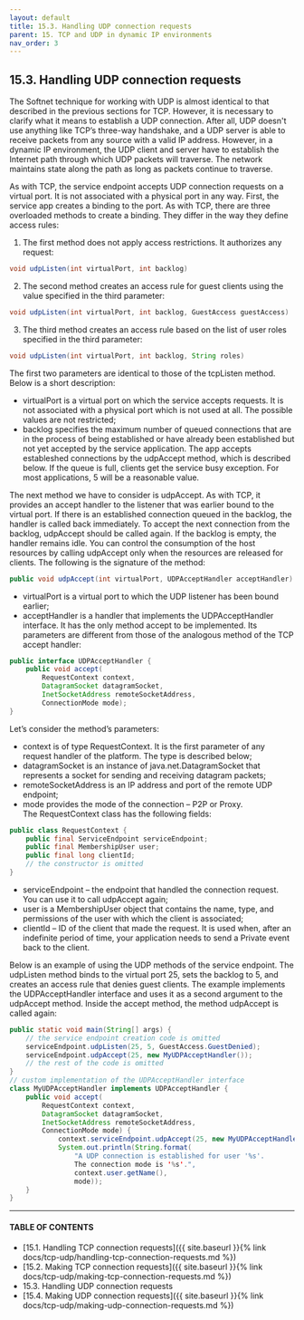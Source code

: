 ```yaml
---
layout: default
title: 15.3. Handling UDP connection requests
parent: 15. TCP and UDP in dynamic IP environments
nav_order: 3
---
```


## 15.3. Handling UDP connection requests

The Softnet technique for working with UDP is almost identical to that described in the previous sections for TCP. However, it is necessary to clarify what it means to establish a UDP connection. After all, UDP doesn't use anything like TCP’s three-way handshake, and a UDP server is able to receive packets from any source with a valid IP address. However, in a dynamic IP environment, the UDP client and server have to establish the Internet path through which UDP packets will traverse. The network maintains state along the path as long as packets continue to traverse.  

As with TCP, the service endpoint accepts UDP connection requests on a virtual port. It is not associated with a physical port in any way. First, the service app creates a binding to the port. As with TCP, there are three overloaded methods to create a binding. They differ in the way they define access rules:
1. The first method does not apply access restrictions. It authorizes any request:
```java
void udpListen(int virtualPort, int backlog)
```
2. The second method creates an access rule for guest clients using the value specified in the third parameter:
```java
void udpListen(int virtualPort, int backlog, GuestAccess guestAccess)
```
3. The third method creates an access rule based on the list of user roles specified in the third parameter:
```java
void udpListen(int virtualPort, int backlog, String roles)
```

The first two parameters are identical to those of the <span class="method">tcpListen</span> method. Below is a short description:
*	<span class="param">virtualPort</span> is a virtual port on which the service accepts requests. It is not associated with a physical port which is not used at all. The possible values are not restricted;
*	<span class="param">backlog</span> specifies the maximum number of queued connections that are in the process of being established or have already been established but not yet accepted by the service application. The app accepts estableshed connections by the <span class="method">udpAccept</span> method, which is described below. If the queue is full, clients get the service busy exception. For most applications, 5 will be a reasonable value.  

The next method we have to consider is <span class="method">udpAccept</span>. As with TCP, it provides an accept handler to the listener that was earlier bound to the virtual port. If there is an established connection queued in the backlog, the handler is called back immediately. To accept the next connection from the backlog, <span class="method">udpAccept</span> should be called again. If the backlog is empty, the handler remains idle. You can control the consumption of the host resources by calling <span class="method">udpAccept</span> only when the resources are released for clients. The following is the signature of the method:
```java
public void udpAccept(int virtualPort, UDPAcceptHandler acceptHandler)
```
*	<span class="param">virtualPort</span> is a virtual port to which the UDP listener has been bound earlier;
*	<span class="param">acceptHandler</span> is a handler that implements the <span class="datatype">UDPAcceptHandler</span> interface. It has the only method <span class="method">accept</span> to be implemented. Its parameters are different from those of the analogous method of the TCP accept handler:  
```java
public interface UDPAcceptHandler {
    public void accept(
        RequestContext context,
        DatagramSocket datagramSocket, 
        InetSocketAddress remoteSocketAddress,
        ConnectionMode mode);
}
```
Let’s consider the method’s parameters:
*	<span class="param">context</span> is of type <span class="datatype">RequestContext</span>. It is the first parameter of any request handler of the platform. The type is described below;
*	<span class="param">datagramSocket</span> is an instance of java.net.DatagramSocket that represents a socket for sending and receiving datagram packets;
*	<span class="param">remoteSocketAddress</span> is an IP address and port of the remote UDP endpoint;
*	<span class="param">mode</span> provides the mode of the connection – P2P or Proxy.  
The <span class="datatype">RequestContext</span> class has the following fields:
```java
public class RequestContext {
    public final ServiceEndpoint serviceEndpoint;
    public final MembershipUser user;
    public final long clientId;	
    // the constructor is omitted
}
```
*	<span class="field">serviceEndpoint</span> – the endpoint that handled the connection request. You can use it to call <span class="method">udpAccept</span> again;
*	<span class="field">user</span> is a <span class="datatype">MembershipUser</span> object that contains the name, type, and permissions of the user with which the client is associated;
*	<span class="field">clientId</span> – ID of the client that made the request. It is used when, after an indefinite period of time, your application needs to send a Private event back to the client.  

Below is an example of using the UDP methods of the service endpoint. The <span class="method">udpListen</span> method binds to the virtual port 25, sets the backlog to 5, and creates an access rule that denies guest clients. The example implements the <span class="datatype">UDPAcceptHandler</span> interface and uses it as a second argument to the <span class="method">udpAccept</span> method. Inside the <span class="method">accept</span> method, the method <span class="method">udpAccept</span> is called again:
```java
public static void main(String[] args) {
    // the service endpoint creation code is omitted	
    serviceEndpoint.udpListen(25, 5, GuestAccess.GuestDenied);
    serviceEndpoint.udpAccept(25, new MyUDPAcceptHandler());	
    // the rest of the code is omitted
}
// custom implementation of the UDPAcceptHandler interface
class MyUDPAcceptHandler implements UDPAcceptHandler {
    public void accept(
        RequestContext context,
        DatagramSocket datagramSocket, 
        InetSocketAddress remoteSocketAddress,
        ConnectionMode mode) {
            context.serviceEndpoint.udpAccept(25, new MyUDPAcceptHandler());
            System.out.println(String.format(
                "A UDP connection is established for user '%s'.
                The connection mode is '%s'.",
                context.user.getName(),
                mode));
    }
}
```

---
#### TABLE OF CONTENTS
* [15.1. Handling TCP connection requests]({{ site.baseurl }}{% link docs/tcp-udp/handling-tcp-connection-requests.md %})
* [15.2. Making TCP connection requests]({{ site.baseurl }}{% link docs/tcp-udp/making-tcp-connection-requests.md %})
* 15.3. Handling UDP connection requests
* [15.4. Making UDP connection requests]({{ site.baseurl }}{% link docs/tcp-udp/making-udp-connection-requests.md %})